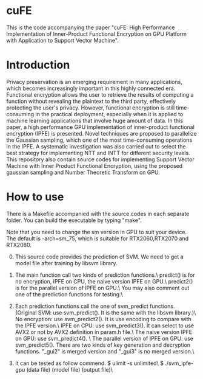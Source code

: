 # cuFE
This is the code accompanying the paper "cuFE: High Performance Implementation of Inner-Product Functional Encryption on GPU Platform with Application to Support Vector Machine". 

# Introduction
Privacy preservation is an emerging requirement in many applications, which becomes increasingly important in this highly connected era. Functional encryption allows the user to retrieve the results of computing a function without revealing the plaintext to the third party, effectively protecting the user's privacy. However, functional encryption is still time-consuming in the practical deployment, especially when it is applied to machine learning applications that involve huge amount of data. In this paper, a high performance GPU implementation of inner-product functional encryption (IPFE) is presented. Novel techniques are proposed to parallelize the Gaussian sampling, which one of the most time-consuming operations in the IPFE. A systematic investigation was also carried out to select the best strategy for implementing NTT and INTT for different security levels. This repository also contain source codes for implementing Support Vector Machine with Inner Product Functional Encryption, using the proposed gaussian sampling and Number Theoretic Transform on GPU.

# How to use
There is a Makefile accompanied with the source codes in each separate folder. You can build the executable by typing "make".

Note that you need to change the sm version in GPU to suit your device. The default is -arch=sm_75, which is suitable for RTX2060,RTX2070 and RTX2080.

0) This source code provides the prediction of SVM.
We need to get a model file after training by libsvm library.

1) The main function call two kinds of prediction functions.\\
predict() is for no encryption, IPFE on CPU, the naive version IPFE on GPU.\\
predict2() is for the parallel version of IPFE on GPU.\\
You may also comment out one of the prediction functions for testing.\\

2) Each prediction functions call the one of svm_predict functions.
(Original SVM: use svm_predict(). It is the same with the libsvm library.)\\
No encryption: use svm_predict2(). It is use encoding to compare with the IPFE version.\\
IPFE on CPU: use svm_predict3(). It can select to use AVX2 or not by AVX2 definition in param.h file.\\
The naive version IPFE on GPU: use svm_predict4(). \\
The parallel version of IPFE on GPU: use svm_predict5(). There are two kinds of key generation and decryption functions. "_gui2" is merged version and "_gui3" is no merged version.\\

3) It can be tested as follow commend.
$ ulimit -s unlimited\\
$ ./svm_ipfe-gpu (data file) (model file) (output file)\\
